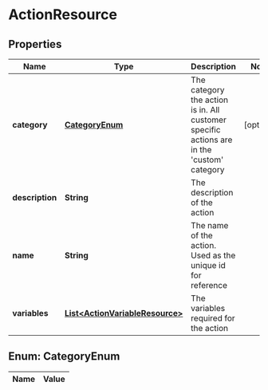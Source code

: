 
# ActionResource

## Properties
Name | Type | Description | Notes
------------ | ------------- | ------------- | -------------
**category** | [**CategoryEnum**](#CategoryEnum) | The category the action is in. All customer specific actions are in the &#39;custom&#39; category |  [optional]
**description** | **String** | The description of the action | 
**name** | **String** | The name of the action. Used as the unique id for reference | 
**variables** | [**List&lt;ActionVariableResource&gt;**](ActionVariableResource.md) | The variables required for the action | 


<a name="CategoryEnum"></a>
## Enum: CategoryEnum
Name | Value
---- | -----



